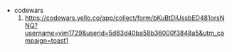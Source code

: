 * codewars
	1. https://codewars.yello.co/app/collect/form/bKuBtDiUssbED481orsNNQ?username=vim1729&userid=5d83d40ba58b36000f3848a5&utm_campaign=toast1
